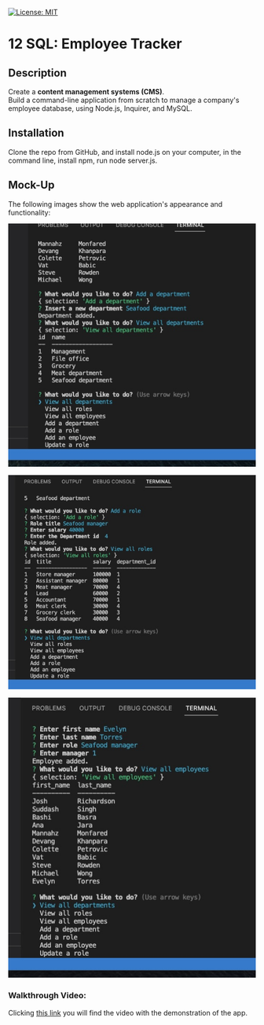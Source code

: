 
[![License: MIT](https://img.shields.io/badge/License-MIT-yellow.svg)](https://opensource.org/licenses/MIT)

# 12 SQL: Employee Tracker

## Description

Create a **content management systems (CMS)**.  
Build a command-line application from scratch to manage a company's employee database, using Node.js, Inquirer, and MySQL.

## Installation
Clone the repo from GitHub, and install node.js on your computer, in the command line, install npm, run node server.js.

## Mock-Up

The following images show the web application's appearance and functionality:

![Adding a department](./images/Adding%20a%20department.jpeg)

![Adding a role](./images/Adding%20role.jpeg)

![Adding a new employee](./images/Adding%20new%20employee.jpeg)


### Walkthrough Video:

Clicking [this link](https://loom.com/share/2222333be6de4a3398be4cd2cd3751a5) you will find the video with the demonstration of the app.
